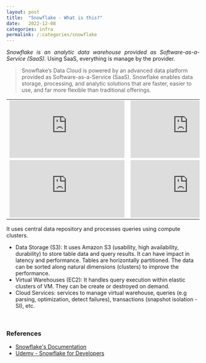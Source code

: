 ```yaml
---
layout: post
title:  "Snowflake - What is this?"
date:   2022-12-08
categories: infra
permalink: /:categories/snowflake
---
```


<p style="text-align: justify;"><em>Snowflake is an analytic data warehouse provided as Software-as-a-Service (SaaS).</em> Using SaaS, everything is manage by the provider.</p>

<blockquote>Snowflake’s Data Cloud is powered by an advanced data platform provided as Software-as-a-Service (SaaS). Snowflake enables data storage, processing, and analytic solutions that are faster, easier to use, and far more flexible than traditional offerings.</blockquote>


<p><table>
  <tr>
    <td><iframe src="https://www.youtube.com/embed/ryWCD00nLvQ" title="YouTube video player" frameborder="0" allow="accelerometer; autoplay; clipboard-write; encrypted-media; gyroscope; picture-in-picture" allowfullscreen></iframe></td>
    <td><iframe src="https://www.youtube.com/embed/slrqd4NSgpY" title="YouTube video player" frameborder="0" allow="accelerometer; autoplay; clipboard-write; encrypted-media; gyroscope; picture-in-picture" allowfullscreen></iframe></td>
  </tr>
  <tr>
    <td><iframe src="https://www.youtube.com/embed/dZlBCLLL7UA" title="YouTube video player" frameborder="0" allow="accelerometer; autoplay; clipboard-write; encrypted-media; gyroscope; picture-in-picture" allowfullscreen></iframe></td>
    <td><iframe src="https://www.youtube.com/embed/MEFlT3dc3uc" title="YouTube video player" frameborder="0" allow="accelerometer; autoplay; clipboard-write; encrypted-media; gyroscope; picture-in-picture" allowfullscreen></iframe></td>
  </tr>
</table></p>

<p>It uses central data repository and processes queries using compute clusters.</p>

<ul>
  <li>Data Storage (S3): It uses Amazon S3 (usability, high availability, durability) to store table data and query results. It can have impact in latency and performance. Tables are horizontally partitioned. The data can be sorted along natural dimensions (clusters) to improve the performance.</li>
  <li>Virtual Warehouses (EC2): It handles query execution within elastic clusters of VM. They can be create or destroyed on demand.</li>
  <li>Cloud Services: services to manage virtual warehouse, queries (e.g parsing, optimization, detect failures), transactions (snapshot isolation - SI), etc.</li>
</ul>

<br />
<h3>References</h3>
<ul>
  <li><a href="https://docs.snowflake.com/">Snowflake's Documentation</a></li>
  <li><a href="https://www.udemy.com/course/snowflake-data-warehouse/">Udemy - Snowflake for Developers</a></li>
</ul>  

